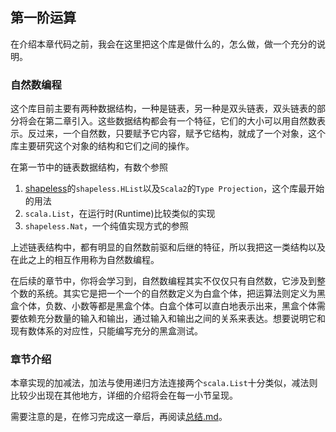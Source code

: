 ## 第一阶运算
在介绍本章代码之前，我会在这里把这个库是做什么的，怎么做，做一个充分的说明。

### 自然数编程
这个库目前主要有两种数据结构，一种是链表，另一种是双头链表，双头链表的部分将会在第二章引入。这些数据结构都会有一个特征，它们的大小可以用自然数表示。反过来，一个自然数，只要赋予它内容，赋予它结构，就成了一个对象，这个库主要研究这个对象的结构和它们之间的操作。

在第一节中的链表数据结构，有数个参照
1. [shapeless](https://github.com/milessabin/shapeless)的`shapeless.HList`以及`Scala2`的`Type Projection`，这个库最开始的用法
1. `scala.List`，在运行时(Runtime)比较类似的实现
1. `shapeless.Nat`，一个纯值实现方式的参照

上述链表结构中，都有明显的自然数前驱和后继的特征，所以我把这一类结构以及在此之上的相互作用称为自然数编程。

在后续的章节中，你将会学习到，自然数编程其实不仅仅只有自然数，它涉及到整个数的系统。其实它是把一个一个的自然数定义为白盒个体，把运算法则定义为黑盒个体，负数、小数等都是黑盒个体。白盒个体可以直白地表示出来，黑盒个体需要依赖充分数量的输入和输出，通过输入和输出之间的关系来表达。想要说明它和现有数体系的对应性，只能编写充分的黑盒测试。

### 章节介绍
本章实现的加减法，加法与使用递归方法连接两个`scala.List`十分类似，减法则比较少出现在其他地方，详细的介绍将会在每一小节呈现。

需要注意的是，在修习完成这一章后，再阅读[总结.md](./%E6%80%BB%E7%BB%93.md)。